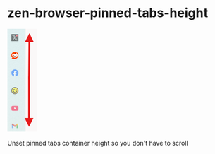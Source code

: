 # zen-browser-pinned-tabs-height

<img src='https://github.com/skipness/zen-browser-pinned-tabs-height/blob/main/thumbnail.png' />

Unset pinned tabs container height so you don't have to scroll
